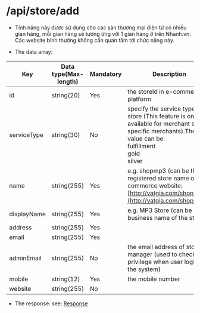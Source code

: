 # /api/store/add

- Tính năng này được sử dụng cho các sàn thương mại điện tử có nhiều gian hàng, mỗi gian hàng sẽ tương ứng với 1 gian hàng ở trên Nhanh.vn. Các website bình thường không cần quan tâm tới chức năng này.

- The data array:

Key | Data type(Max-length) | Mandatory | Description
-------- | ---------- | ----------- | ---------
id | string(20) | Yes | the storeId in e-commerce platform
serviceType | string(30) | No | specify the service type of store (This feature is only available for merchant some specific merchants).The value can be:<br> fulfillment<br> gold <br>silver
name | string(255) | Yes | e.g. shopmp3 (can be the registered store name on e-commerce website: [http://vatgia.com/shopmp3](http://vatgia.com/shopmp3))
displayName | string(255) | Yes | e.g. MP3 Store (can be the business name of the store)
address | string(255) | Yes | <p></p>
email | string(255) | Yes | <p></p>
adminEmail | string(255) | No | the email address of store manager (used to check the privilege when user logins to the system)
mobile | string(12) | Yes | the mobile number
website | string(255) | No | <p></p>

- The response: see: [Response](/api/response.html)


